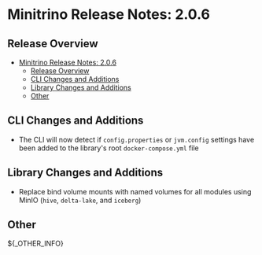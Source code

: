 # Minitrino Release Notes: 2.0.6

## Release Overview

- [Minitrino Release Notes: 2.0.6](#minitrino-release-notes-206)
  - [Release Overview](#release-overview)
  - [CLI Changes and Additions](#cli-changes-and-additions)
  - [Library Changes and Additions](#library-changes-and-additions)
  - [Other](#other)

## CLI Changes and Additions

- The CLI will now detect if `config.properties` or `jvm.config` settings have
  been added to the library's root `docker-compose.yml` file

## Library Changes and Additions

- Replace bind volume mounts with named volumes for all modules using MinIO
  (`hive`, `delta-lake`, and `iceberg`)

## Other

${_OTHER_INFO}
